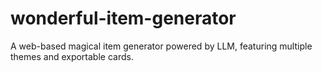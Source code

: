 # wonderful-item-generator
A web-based magical item generator powered by LLM, featuring multiple themes and exportable cards.

